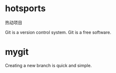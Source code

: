# hotsports

热动项目

Git is a version control system.
Git is a free software.

# mygit
Creating a new branch is quick and simple.
